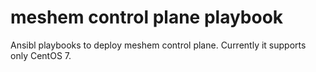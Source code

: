 meshem control plane playbook
========

Ansibl playbooks to deploy meshem control plane. Currently it supports only CentOS 7.
